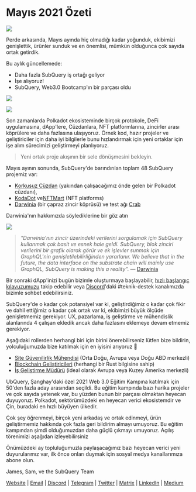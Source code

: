 # Mayıs 2021 Özeti

![](https://miro.medium.com/max/1400/1*5E_eIJBTvHI7W24ib_Syvw.png)

Perde arkasında, Mayıs ayında hiç olmadığı kadar yoğunduk, ekibimizi genişlettik, ürünler sunduk ve en önemlisi, mümkün olduğunca çok sayıda ortak getirdik.

Bu aylık güncellemede:

-   Daha fazla SubQuery iş ortağı geliyor
-   İşe alıyoruz!
-   SubQuery, Web3.0 Bootcamp'ın bir parçası oldu

![](https://miro.medium.com/freeze/max/60/1*bFOaBnLZUfhRxiQa7fjbwA.gif?q=20)

![](https://miro.medium.com/max/640/1*bFOaBnLZUfhRxiQa7fjbwA.gif)

Son zamanlarda Polkadot ekosisteminde birçok protokole, DeFi uygulamasına, dApp'lere, Cüzdanlara, NFT platformlarına, zincirler arası köprülere ve daha fazlasına ulaşıyoruz. Örnek kod, hazır projeler ve geliştiriciler için daha iyi bilgilerle bunu hızlandırmak için yeni ortaklar için işe alım sürecimizi geliştirmeyi planlıyoruz.

> Yeni ortak proje akışının bir sele dönüşmesini bekleyin.

Mayıs ayının sonunda, SubQuery'de barındırılan toplam 48 SubQuery projemiz var:

-   [Korkusuz Cüzdan](https://fearlesswallet.io/) (yakından çalışacağımız önde gelen bir Polkadot cüzdanı),
-   [KodaDot](https://kodadot.xyz/) ve[NFTMart](https://www.nftmart.io/) (NFT platforms)
-   [Darwinia](https://explorer.subquery.network/subquery/darwinia-network/darwinia) (bir çapraz zincir köprüsü) ve test ağı [Crab](https://explorer.subquery.network/subquery/wuminzhe/crab)

Darwinia'nın hakkımızda söylediklerine bir göz atın

![](https://miro.medium.com/max/1400/0*Bc8P3mcH6rz-KtT0)

> _"Darwinia'nın zincir üzerindeki verilerini sorgulamak için SubQuery kullanmak çok basit ve esnek hale geldi. SubQuery, blok zinciri verilerini bir grafik olarak görür ve ek işlevler sunmak için GraphQL'nin genişletilebilirliğinden yararlanır. We believe that in the future, the data interface on the substrate chain will mainly use GraphQL, SubQuery is making this a reality”._ — [Darwinia](https://subquery.medium.com/darwinias-network-data-is-now-available-for-free-in-subquery-b4f51c73fb15)

Bir sonraki dApp'inizi bugün bizimle oluşturmaya başlayabilir, [hızlı başlangıç ​​kılavuzumuzu](https://doc.subquery.network/quickstart.html) takip edebilir veya [Discord](https://discord.com/invite/78zg8aBSMG)'daki #teknik-destek kanalımızda bizimle sohbet edebilirsiniz.

SubQuery'de o kadar çok potansiyel var ki, geliştirdiğimiz o kadar çok fikir ve dahil ettiğimiz o kadar çok ortak var ki, ekibimizi büyük ölçüde genişletmemiz gerekiyor. UX, pazarlama, iş geliştirme ve mühendislik alanlarında 4 çalışan ekledik ancak daha fazlasını eklemeye devam etmemiz gerekiyor.

Aşağıdaki rollerden herhangi biri için birini önerebilirseniz lütfen bize bildirin, yolculuğumuzda bize katılmak için en iyisini arıyoruz 🚀

-   [Site Güvenilirlik Mühendisi](https://dash.recooty.com/openings/details/e44cf9762b402f5d8b5bc36f60304a15) (Orta Doğu, Avrupa veya Doğu ABD merkezli)
-   [Blockchain Geliştiricileri](https://dash.recooty.com/openings/details/9578a63fbe545bd82cc5bbe749636af1) (herhangi bir Rust bilgisine sahip)
-   [İş Geliştirme Müdürü](https://rcty.co/3coJPrV) (ideal olarak Avrupa veya Kuzey Amerika merkezli)

UbQuery, Şanghay'daki özel 2021 Web 3.0 Eğitim Kampına katılmak için 50'den fazla aday arasından seçildi. Bu eğitim kampında bazı harika projeler ve çok sayıda yetenek var, bu yüzden bunun bir parçası olmaktan heyecan duyuyoruz. Polkadot, sektörümüzdeki en heyecan verici ekosistemdir ve Çin, buradaki en hızlı büyüyen ülkedir.

Çok şey öğrenmeyi, birçok yeni arkadaş ve ortak edinmeyi, ürün geliştirmemiz hakkında çok fazla geri bildirim almayı umuyoruz. Bu eğitim kampından şimdi olduğumuzdan daha güçlü çıkmayı umuyoruz. Açılış törenimizi aşağıdan izleyebilirsiniz

Önümüzdeki ay topluluğumuzla paylaşacağımız bazı heyecan verici yeni duyurularımız var, ilk önce onları duymak için sosyal medya kanallarımıza abone olun.

James, Sam, ve the SubQuery Team

[Website](https://subquery.network/) | [Email](mailto:hello@subquery.network) | [Discord](https://discord.com/invite/78zg8aBSMG) | [Telegram](https://t.me/subquerynetwork) | [Twitter](https://twitter.com/subquerynetwork) | [Matrix](https://matrix.to/#/#subquery:matrix.org) | [LinkedIn](https://www.linkedin.com/company/subquery) | [Medium](https://subquery.medium.com/)